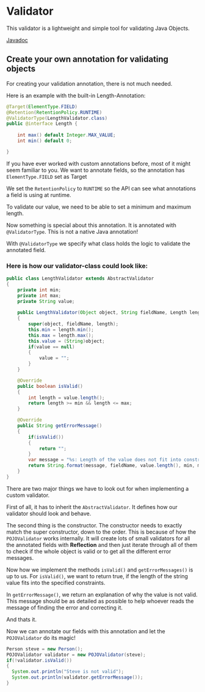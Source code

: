 # Validator

This validator is a lightweight and simple tool for validating Java Objects.

[Javadoc](https://ascendise.github.io/validator)

## Create your own annotation for validating objects

For creating your validation annotation, there is not much needed.

Here is an example with the built-in Length-Annotation:

```java
@Target(ElementType.FIELD)
@Retention(RetentionPolicy.RUNTIME)
@ValidatorType(LengthValidator.class)
public @interface Length {
	
	int max() default Integer.MAX_VALUE;
	int min() default 0;

}
```
If you have ever worked with custom annotations before, most of it might seem familiar to you.
We want to annotate fields, so the annotation has `ElementType.FIELD` set as Target

We set the `RetentionPolicy` to `RUNTIME` so the API can see what annotations a field is using at runtime.

To validate our value, we need to be able to set a minimum and maximum length.

Now something is special about this annotation. It is annotated with `@ValidatorType`. This is not a native Java annotation!

With `@ValidatorType` we specify what class holds the logic to validate the annotated field.

### Here is how our validator-class could look like:
```java
public class LengthValidator extends AbstractValidator
{
	private int min;
	private int max;
	private String value;
	
	public LengthValidator(Object object, String fieldName, Length length)
	{
		super(object, fieldName, length);
		this.min = length.min();
		this.max = length.max();
		this.value = (String)object;
		if(value == null)
		{
			value = "";
		}
	}

	@Override
	public boolean isValid() 
	{
		int length = value.length();
		return length >= min && length <= max;
	}

	@Override
	public String getErrorMessage() 
	{
		if(isValid())
		{
			return "";
		}
		var message = "%s: Length of the value does not fit into constraints;Length = %d min = %d, max = %d";
		return String.format(message, fieldName, value.length(), min, max);
	}
}
```
There are two major things we have to look out for when implementing a custom validator.

First of all, it has to inherit the `AbstractValidator`. It defines how our validator should look and behave.

The second thing is the constructor. The constructor needs to exactly match the super constructor, down to the order.
This is because of how the `POJOValidator` works internally. It will create lots of small validators for all the annotated fields
with **Reflection** and then just iterate through all of them to check if the whole object is valid or to get all the different error messages.

Now how we implement the methods `isValid()` and `getErrorMessages()` is up to us. 
For `isValid()`, we want to return true, if the length of the string value fits into the specified constraints.

In `getErrorMessage()`, we return an explanation of why the value is not valid. This message should be as detailed as possible to help whoever
reads the message of finding the error and correcting it. 

And thats it.

Now we can annotate our fields with this annotation and let the `POJOValidator` do its magic!

```java
Person steve = new Person();
POJOValidator validator = new POJOValidator(steve);
if(!validator.isValid())
{
  System.out.println("Steve is not valid");
  System.out.println(validator.getErrorMessage());
}
```

